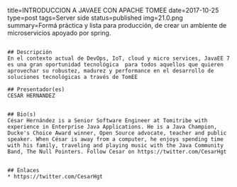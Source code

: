 title=INTRODUCCION A JAVAEE CON APACHE TOMEE
date=2017-10-25
type=post
tags=Server side
status=published
img=21.0.png
summary=Formá práctica y lista para producción, de crear un ambiente de microservicios apoyado por spring.
~~~~~~

## Descripción
En el contexto actual de DevOps, IoT, cloud y micro services, JavaEE 7 es una gran oportunidad tecnológica  para todos aquellos que quieren aprovechar su robustez, madurez y performance en el desarrollo de soluciones tecnológicas a través de TomEE

## Presentador(es)
CESAR HERNANDEZ


## Bio(s)
César Hernández is a Senior Software Engineer at Tomitribe with experience in Enterprise Java Applications. He is a Java Champion, Ducke's Choice Award winner, Open Source advocate, teacher and public speaker. When César is away from a computer, he enjoys spending time with his family, traveling and playing music with the Java Community Band, The Null Pointers. Follow Cesar on https://twitter.com/CesarHgt


## Enlaces
* https://twitter.com/CesarHgt
